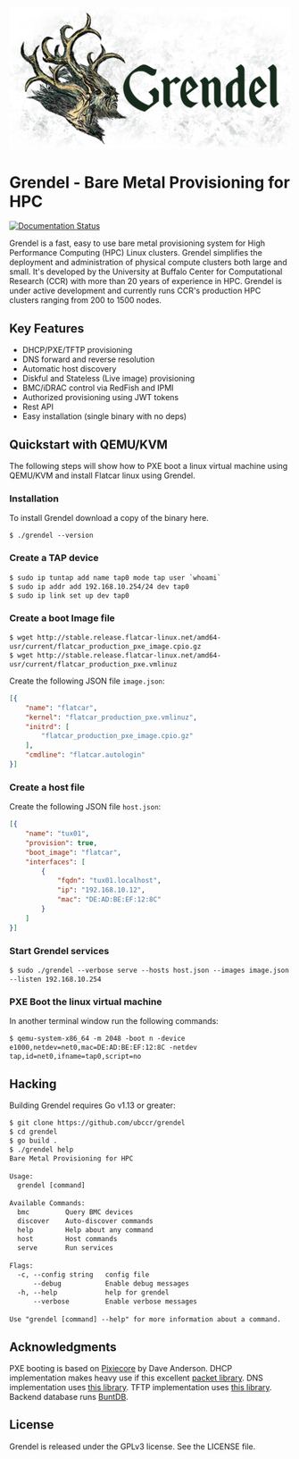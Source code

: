 ![Grendel](docs/pages/images/logo-lg.png)

# Grendel - Bare Metal Provisioning for HPC

[![Documentation Status](https://readthedocs.org/projects/grendel/badge/?version=latest)](https://grendel.readthedocs.io/en/latest/?badge=latest)

Grendel is a fast, easy to use bare metal provisioning system for High
Performance Computing (HPC) Linux clusters. Grendel simplifies the deployment
and administration of physical compute clusters both large and small. It's
developed by the University at Buffalo Center for Computational Research (CCR)
with more than 20 years of experience in HPC. Grendel is under active
development and currently runs CCR's production HPC clusters ranging from 200
to 1500 nodes.

## Key Features

* DHCP/PXE/TFTP provisioning
* DNS forward and reverse resolution
* Automatic host discovery
* Diskful and Stateless (Live image) provisioning
* BMC/iDRAC control via RedFish and IPMI
* Authorized provisioning using JWT tokens
* Rest API
* Easy installation (single binary with no deps)

## Quickstart with QEMU/KVM

The following steps will show how to PXE boot a linux virtual machine using
QEMU/KVM and install Flatcar linux using Grendel.

### Installation

To install Grendel download a copy of the binary here.

```
$ ./grendel --version
```

### Create a TAP device

```
$ sudo ip tuntap add name tap0 mode tap user `whoami`
$ sudo ip addr add 192.168.10.254/24 dev tap0
$ sudo ip link set up dev tap0
```

### Create a boot Image file

```
$ wget http://stable.release.flatcar-linux.net/amd64-usr/current/flatcar_production_pxe_image.cpio.gz
$ wget http://stable.release.flatcar-linux.net/amd64-usr/current/flatcar_production_pxe.vmlinuz
```

Create the following JSON file `image.json`:

```json
[{
    "name": "flatcar",
    "kernel": "flatcar_production_pxe.vmlinuz",
    "initrd": [
        "flatcar_production_pxe_image.cpio.gz"
    ],
    "cmdline": "flatcar.autologin"
}]
```

### Create a host file

Create the following JSON file `host.json`:

```json
[{
    "name": "tux01",
    "provision": true,
    "boot_image": "flatcar",
    "interfaces": [
        {
            "fqdn": "tux01.localhost",
            "ip": "192.168.10.12",
            "mac": "DE:AD:BE:EF:12:8C"
        }
    ]
}]
```

### Start Grendel services

```
$ sudo ./grendel --verbose serve --hosts host.json --images image.json --listen 192.168.10.254
```

### PXE Boot the linux virtual machine

In another terminal window run the following commands:

```
$ qemu-system-x86_64 -m 2048 -boot n -device e1000,netdev=net0,mac=DE:AD:BE:EF:12:8C -netdev tap,id=net0,ifname=tap0,script=no
```

## Hacking

Building Grendel requires Go v1.13 or greater:

```
$ git clone https://github.com/ubccr/grendel
$ cd grendel
$ go build .
$ ./grendel help
Bare Metal Provisioning for HPC

Usage:
  grendel [command]

Available Commands:
  bmc         Query BMC devices
  discover    Auto-discover commands
  help        Help about any command
  host        Host commands
  serve       Run services

Flags:
  -c, --config string   config file
      --debug           Enable debug messages
  -h, --help            help for grendel
      --verbose         Enable verbose messages

Use "grendel [command] --help" for more information about a command.
```

## Acknowledgments

PXE booting is based on [Pixiecore](https://github.com/danderson/netboot/tree/master/pixiecore) by Dave
Anderson. DHCP implementation makes heavy use if this excellent [packet library](https://github.com/insomniacslk/dhcp). 
DNS implementation uses [this library](https://github.com/miekg/dns). TFTP implementation uses [this
library](https://github.com/pin/tftp). Backend database runs [BuntDB](https://github.com/tidwall/buntdb). 

## License

Grendel is released under the GPLv3 license. See the LICENSE file.
